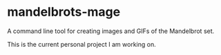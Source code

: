 # mandelbrots-mage
A command line tool for creating images and GIFs of the Mandelbrot set.


This is the current personal project I am working on.

